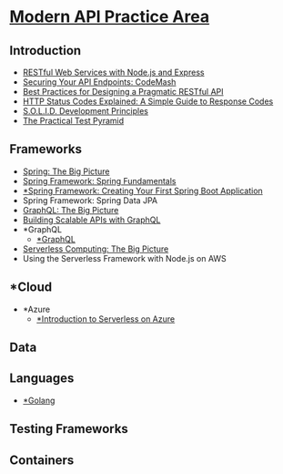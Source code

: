 # [Modern API Practice Area](https://app.pluralsight.com/channels/details/480b82e2-96f8-48ce-85a5-d304fb798aee)

## Introduction

- [RESTful Web Services with Node.js and Express](introduction/restful-web-services-with-nodejs-and-express/restful-web-services-with-nodejs-and-express.md)
- [Securing Your API Endpoints: CodeMash](introduction/securing-your-api-endpoints-codemash/securing-your-api-endpoints-codemash.md)
- [Best Practices for Designing a Pragmatic RESTful API](introduction/best-practices-for-designing-a-pragmatic-restful-api/best-practices-for-designing-a-pragmatic-restful-api.md)
- [HTTP Status Codes Explained: A Simple Guide to Response Codes](introduction/http-status-codes-explained/http-status-codes-explained.md)
- [S.O.L.I.D. Development Principles](introduction/solid-development-principles/solid-development-principles.md)
- [The Practical Test Pyramid](introduction/the-practical-test-pyramid/the-practical-test-pyramid.md)

## Frameworks

- [Spring: The Big Picture](frameworks/spring-the-big-picture/spring-the-big-picture.md)
- [Spring Framework: Spring Fundamentals](frameworks/spring-framework-spring-fundamentals/spring-framework-spring-fundamentals.md)
- [\*Spring Framework: Creating Your First Spring Boot Application](frameworks/spring-framework-creating-your-first-spring-boot-application/spring-framework-creating-your-first-spring-boot-application.md)
- Spring Framework: Spring Data JPA
- [GraphQL: The Big Picture](frameworks/graphql-the-big-picture/graphql-the-big-picture.md)
- [Building Scalable APIs with GraphQL](frameworks/building-scalable-apis-with-graphql/building-scalable-apis-with-graphql.md)
- \*GraphQL
  - [\*GraphQL](frameworks/graphql/graphql-org-learn/graphql-org-learn.md)
- [Serverless Computing: The Big Picture](frameworks/serverless-computing-the-big-picture/serverless-computing-the-big-picture.md)
- Using the Serverless Framework with Node.js on AWS

## \*Cloud

- \*Azure
  - [\*Introduction to Serverless on Azure](cloud/azure/introduction-to-serverless-on-azure/README.md)

## Data

## Languages

- [\*Golang](languages/golang/README.md)

## Testing Frameworks

## Containers
